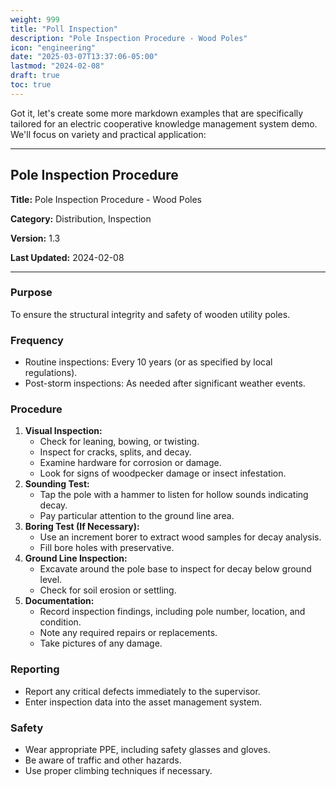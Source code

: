 ```yaml
---
weight: 999
title: "Poll Inspection"
description: "Pole Inspection Procedure - Wood Poles"
icon: "engineering"
date: "2025-03-07T13:37:06-05:00"
lastmod: "2024-02-08"
draft: true
toc: true
---
```


Got it, let's create some more markdown examples that are specifically tailored for an electric cooperative knowledge management system demo. We'll focus on variety and practical application:

---

## **Pole Inspection Procedure**

**Title:** Pole Inspection Procedure - Wood Poles

**Category:** Distribution, Inspection

**Version:** 1.3

**Last Updated:** 2024-02-08

---

### Purpose

To ensure the structural integrity and safety of wooden utility poles.

### Frequency

* Routine inspections: Every 10 years (or as specified by local regulations).
* Post-storm inspections: As needed after significant weather events.

### Procedure

1.  **Visual Inspection:**
    * Check for leaning, bowing, or twisting.
    * Inspect for cracks, splits, and decay.
    * Examine hardware for corrosion or damage.
    * Look for signs of woodpecker damage or insect infestation.
2.  **Sounding Test:**
    * Tap the pole with a hammer to listen for hollow sounds indicating decay.
    * Pay particular attention to the ground line area.
3.  **Boring Test (If Necessary):**
    * Use an increment borer to extract wood samples for decay analysis.
    * Fill bore holes with preservative.
4.  **Ground Line Inspection:**
    * Excavate around the pole base to inspect for decay below ground level.
    * Check for soil erosion or settling.
5.  **Documentation:**
    * Record inspection findings, including pole number, location, and condition.
    * Note any required repairs or replacements.
    * Take pictures of any damage.

### Reporting

* Report any critical defects immediately to the supervisor.
* Enter inspection data into the asset management system.

### Safety

* Wear appropriate PPE, including safety glasses and gloves.
* Be aware of traffic and other hazards.
* Use proper climbing techniques if necessary.

